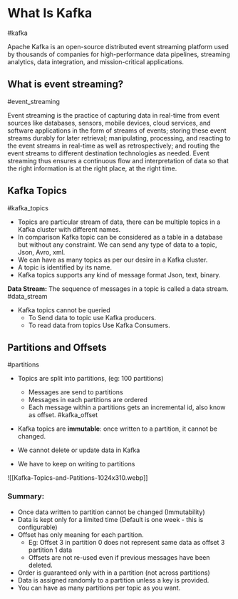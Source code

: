 # What Is Kafka
#kafka

Apache Kafka is an open-source distributed event streaming platform used by thousands of companies for high-performance data pipelines, streaming analytics, data integration, and mission-critical applications.

## What is event streaming?
#event_streaming

Event streaming is the practice of capturing data in real-time from event sources like databases, sensors, mobile devices, cloud services, and software applications in the form of streams of events; storing these event streams durably for later retrieval; manipulating, processing, and reacting to the event streams in real-time as well as retrospectively; and routing the event streams to different destination technologies as needed. Event streaming thus ensures a continuous flow and interpretation of data so that the right information is at the right place, at the right time.

## Kafka Topics
#kafka_topics
- Topics are particular stream of data, there can be multiple topics in a Kafka cluster with different names.
- In comparison Kafka topic can be considered as a table in a database but without any constraint. We can send any type of data to a topic, Json, Avro, xml.
- We can have as many topics as per our desire in a Kafka cluster.
- A topic is identified by its name.
- Kafka topics supports any kind of message format Json, text, binary.

**Data Stream:** The sequence of messages in a topic is called a data stream. #data_stream
- Kafka topics cannot be queried
	- To Send data to topic use Kafka producers.
	- To read data from topics Use Kafka Consumers.

## Partitions and Offsets
#partitions
- Topics are split into partitions, (eg: 100 partitions)
	- Messages are send to partitions 
	- Messages in each partitions are ordered
	- Each message within a partitions gets an incremental id, also know as offset. #kafka_offset

- Kafka topics are **immutable**: once written to a partition, it cannot be changed.
- We cannot delete or update data in Kafka
- We have to keep on writing to partitions

![[Kafka-Topics-and-Patitions-1024x310.webp]]

### Summary:

- Once data written to partition cannot be changed (Immutability)
- Data is kept only for a limited time (Default is one week - this is configurable)
- Offset has only meaning for each partition.
	- Eg: Offset 3 in partition 0 does not represent same data as offset 3 partition 1 data
	- Offsets are not re-used even if previous messages have been deleted.
- Order is guaranteed only with in a partition (not across partitions)
- Data is assigned randomly to a partition unless a key is provided.
- You can have as many partitions per topic as you want.
